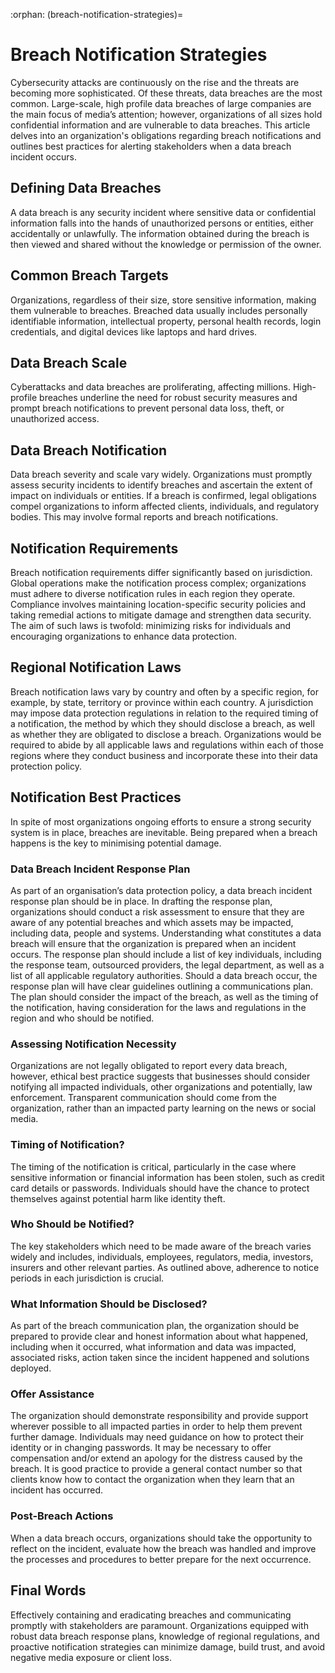 :orphan:
(breach-notification-strategies)=

# Breach Notification Strategies

Cybersecurity attacks are continuously on the rise and the threats are becoming more sophisticated. Of these threats, data breaches are the most common. Large-scale, high profile data breaches of large companies are the main focus of media’s attention; however, organizations of all sizes hold confidential information and are vulnerable to data breaches. This article delves into an organization's obligations regarding breach notifications and outlines best practices for alerting stakeholders when a data breach incident occurs.

## Defining Data Breaches

A data breach is any security incident where sensitive data or confidential information falls into the hands of unauthorized persons or entities, either accidentally or unlawfully. The information obtained during the breach is then viewed and shared without the knowledge or permission of the owner.

## Common Breach Targets

Organizations, regardless of their size, store sensitive information, making them vulnerable to breaches. Breached data usually includes personally identifiable information, intellectual property, personal health records, login credentials, and digital devices like laptops and hard drives.

## Data Breach Scale

Cyberattacks and data breaches are proliferating, affecting millions. High-profile breaches underline the need for robust security measures and prompt breach notifications to prevent personal data loss, theft, or unauthorized access.

## Data Breach Notification

Data breach severity and scale vary widely. Organizations must promptly assess security incidents to identify breaches and ascertain the extent of impact on individuals or entities. If a breach is confirmed, legal obligations compel organizations to inform affected clients, individuals, and regulatory bodies. This may involve formal reports and breach notifications.

## Notification Requirements

Breach notification requirements differ significantly based on jurisdiction. Global operations make the notification process complex; organizations must adhere to diverse notification rules in each region they operate. Compliance involves maintaining location-specific security policies and taking remedial actions to mitigate damage and strengthen data security. The aim of such laws is twofold: minimizing risks for individuals and encouraging organizations to enhance data protection.

## Regional Notification Laws 

Breach notification laws vary by country and often by a specific region, for example, by state, territory or province within each country. A jurisdiction may impose data protection regulations in relation to the required timing of a notification, the method by which they should disclose a breach, as well as whether they are obligated to disclose a breach. Organizations would be required to abide by all applicable laws and regulations within each of those regions where they conduct business and incorporate these into their data protection policy.

## Notification Best Practices

In spite of most organizations ongoing efforts to ensure a strong security system is in place, breaches are inevitable. Being prepared when a breach happens is the key to minimising potential damage. 

### Data Breach Incident Response Plan

As part of an organisation’s data protection policy, a data breach incident response plan should be in place. In drafting the response plan, organizations should conduct a risk assessment to ensure that they are aware of any potential breaches and which assets may be impacted, including data, people and systems. Understanding what constitutes a data breach will ensure that the organization is prepared when an incident occurs. The response plan should include a list of key individuals, including the response team, outsourced providers, the legal department, as well as a list of all applicable regulatory authorities. Should a data breach occur, the response plan will have clear guidelines outlining a communications plan. The plan should consider the impact of the breach, as well as the timing of the notification, having consideration for the laws and regulations in the region and who should be notified.

### Assessing Notification Necessity

Organizations are not legally obligated to report every data breach, however, ethical best practice suggests that businesses should consider notifying all impacted individuals, other organizations and potentially, law enforcement. Transparent communication should come from the organization, rather than an impacted party learning on the news or social media.

### Timing of Notification?

The timing of the notification is critical, particularly in the case where sensitive information or financial information has been stolen, such as credit card details or passwords. Individuals should have the chance to protect themselves against potential harm like identity theft.

### Who Should be Notified?

The key stakeholders which need to be made aware of the breach varies widely and includes, individuals, employees, regulators, media, investors, insurers and other relevant parties. As outlined above, adherence to notice periods in each jurisdiction is crucial.

### What Information Should be Disclosed?

As part of the breach communication plan, the organization should be prepared to provide clear and honest information about what happened, including when it occurred, what information and data was impacted, associated risks, action taken since the incident happened and solutions deployed.

### Offer Assistance

The organization should demonstrate responsibility and provide support wherever possible to all impacted parties in order to help them prevent further damage. Individuals may need guidance on how to protect their identity or in changing passwords. It may be necessary to offer compensation and/or extend an apology for the distress caused by the breach. It is good practice to provide a general contact number so that clients know how to contact the organization when they learn that an incident has occurred.

### Post-Breach Actions

When a data breach occurs, organizations should take the opportunity to reflect on the incident, evaluate how the breach was handled and improve the processes and procedures to better prepare for the next occurrence.

## Final Words

Effectively containing and eradicating breaches and communicating promptly with stakeholders are paramount. Organizations equipped with robust data breach response plans, knowledge of regional regulations, and proactive notification strategies can minimize damage, build trust, and avoid negative media exposure or client loss.